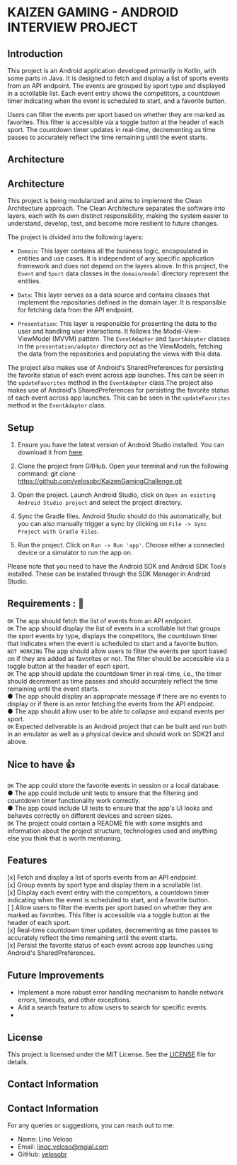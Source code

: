 # KAIZEN GAMING - ANDROID INTERVIEW PROJECT

## Introduction

This project is an Android application developed primarily in Kotlin, with some parts in Java. 
It is designed to fetch and display a list of sports events from an API endpoint. 
The events are grouped by sport type and displayed in a scrollable list. Each event entry shows the competitors, 
a countdown timer indicating when the event is scheduled to start, and a favorite button.

Users can filter the events per sport based on whether they are marked as favorites. 
This filter is accessible via a toggle button at the header of each sport. The countdown timer updates 
in real-time, decrementing as time passes to accurately reflect the time remaining until the event starts.

## Architecture

## Architecture

This project is being modularized and aims to implement the Clean Architecture approach. The Clean Architecture separates the software into layers, each with its own distinct responsibility, making the system easier to understand, develop, test, and become more resilient to future changes.

The project is divided into the following layers:

- `Domain`: This layer contains all the business logic, encapsulated in entities and use cases. It is independent of any specific application framework and does not depend on the layers above. In this project, the `Event` and `Sport` data classes in the `domain/model` directory represent the entities.

- `Data`: This layer serves as a data source and contains classes that implement the repositories defined in the domain layer. It is responsible for fetching data from the API endpoint.

- `Presentation`: This layer is responsible for presenting the data to the user and handling user interactions. It follows the Model-View-ViewModel (MVVM) pattern. The `EventAdapter` and `SportAdapter` classes in the `presentation/adapter` directory act as the ViewModels, fetching the data from the repositories and populating the views with this data.

The project also makes use of Android's SharedPreferences for persisting the favorite status of each event across app launches. This can be seen in the `updateFavorites` method in the `EventAdapter` class.The project also makes use of Android's SharedPreferences for persisting the favorite status of each event across app launches. This can be seen in the `updateFavorites` method in the `EventAdapter` class.

## Setup

1. Ensure you have the latest version of Android Studio installed. You can download it from [here](https://developer.android.com/studio).

2. Clone the project from GitHub. Open your terminal and run the following command:
git clone https://github.com/velosobr/KaizenGamingChallenge.git

3. Open the project. Launch Android Studio, click on `Open an existing Android Studio project` and select the project directory.

4. Sync the Gradle files. Android Studio should do this automatically, but you can also manually trigger a sync by clicking on `File -> Sync Project with Gradle Files`.

5. Run the project. Click on `Run -> Run 'app'`. Choose either a connected device or a simulator to run the app on.

Please note that you need to have the Android SDK and Android SDK Tools installed. These can be installed through the SDK Manager in Android Studio.

## Requirements : 📄
`OK` The app should fetch the list of events from an API endpoint.<br>
`OK` The app should display the list of events in a scrollable list that groups the sport events
by type, displays the competitors, the countdown timer that indicates when the event is
scheduled to start and a favorite button.<br>
`NOT WORKING` The app should allow users to filter the events per sport based on if they are added as
favorites or not. The filter should be accessible via a toggle button at the header of each
sport.<br>
`OK` The app should update the countdown timer in real-time, i.e., the timer should decrement
as time passes and should accurately reflect the time remaining until the event starts.<br>
● The app should display an appropriate message if there are no events to display or if
there is an error fetching the events from the API endpoint.<br>
● The app should allow user to be able to collapse and expand events per sport.<br>
`OK` Expected deliverable is an Android project that can be built and run both in an emulator
as well as a physical device and should work on SDK21 and above.<br>

## Nice to have 👍
`OK`  The app could store the favorite events in session or a local database.<br>
● The app could include unit tests to ensure that the filtering and countdown timer
functionality work correctly.<br>
● The app could include UI tests to ensure that the app's UI looks and behaves correctly
on different devices and screen sizes.<br>
`OK` The project could contain a README file with some insights and information about the
project structure, technologies used and anything else you think that is worth
mentioning.<br>

## Features

[x] Fetch and display a list of sports events from an API endpoint.<br>
[x] Group events by sport type and display them in a scrollable list.<br>
[x] Display each event entry with the competitors, a countdown timer indicating when the event is scheduled to start, and a favorite button.<br>
[ ] Allow users to filter the events per sport based on whether they are marked as favorites. This filter is accessible via a toggle button at the header of each sport.<br>
[x] Real-time countdown timer updates, decrementing as time passes to accurately reflect the time remaining until the event starts.<br>
[x] Persist the favorite status of each event across app launches using Android's SharedPreferences.<br>
## Future Improvements

- Implement a more robust error handling mechanism to handle network errors, timeouts, and other exceptions.
- Add a search feature to allow users to search for specific events.
- 

## License

This project is licensed under the MIT License. See the [LICENSE](LICENSE) file for details.
## Contact Information

## Contact Information

For any queries or suggestions, you can reach out to me:

- Name: Lino Veloso
- Email: linoc.veloso@mgial.com
- GitHub: [velosobr](https://github.com/velosobr)